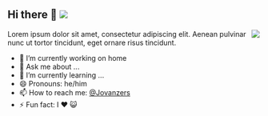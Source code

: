 ## Hi there 👋 ![](https://komarev.com/ghpvc/?username=jovanzers&style=flat&color=blueviolet)

<img align="right" src="https://github-readme-stats.vercel.app/api?username=jovanzers&show_icons=true&theme=radical&include_all_commits=true&count_private=true" />

Lorem ipsum dolor sit amet, consectetur adipiscing elit. Aenean pulvinar nunc ut tortor tincidunt, eget ornare risus tincidunt.

- 🔭 I’m currently working on home
- 💬 Ask me about ...
- 🌱 I’m currently learning ...
- 😄 Pronouns: he/him
- 📫 How to reach me: [@Jovanzers](https://twitter.com/jovanzers)
- ⚡ Fun fact: I ❤️ 😺

<!-- ![](https://github-readme-stats.vercel.app/api/top-langs/?username=jovanzers&layout=compact&theme=radical) -->

<!-- <a href="https://github.com/WinTenDev/WinTenBot.NET">
  <img align="left" src="https://github-readme-stats.vercel.app/api/pin/?username=WinTenDev&repo=WinTenBot.NET&theme=radical" />
</a>
<a href="https://github.com/WinTenDev/WinNetMeter">
  <img align="left" src="https://github-readme-stats.vercel.app/api/pin/?username=WinTenDev&repo=WinNetMeter&theme=radical" />
</a> --!>
